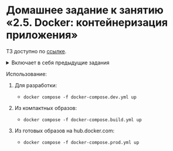 # Домашнее задание к занятию «2.5. Docker: контейнеризация приложения»

ТЗ доступно по [ссылке](https://github.com/netology-code/ndse-homeworks/tree/master/009-docker-2).

<details>
<summary>Включает в себя предыдущие задания</summary>

<details>
<summary>Домашнее задание к занятию «2.1. Express»</summary>

ТЗ доступно по [ссылке](https://github.com/netology-code/ndse-homeworks/tree/master/006-express).
</details>

<details>
<summary>Домашнее задание к занятию «2.2. Middleware. Паттерн "цепочка обязанностей"»</summary>

ТЗ доступно по [ссылке](https://github.com/netology-code/ndse-homeworks/tree/master/007-middleware).
</details>

<details>
<summary>Домашнее задание к занятию «2.3. EJS. Шаблонизаторы»</summary>

ТЗ доступно по [ссылке](https://github.com/netology-code/ndse-homeworks/tree/master/008-ejs).
</details>

</details>

Использование:
1. Для разработки:
   * `docker compose -f docker-compose.dev.yml up`

2. Из компактных образов:
   * `docker compose -f docker-compose.build.yml up`

3. Из готовых образов на hub.docker.com:
   * `docker compose -f docker-compose.prod.yml up`

